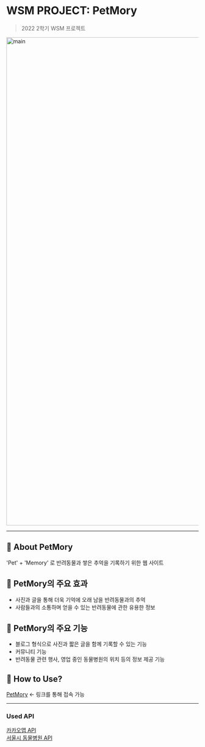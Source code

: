 # WSM PROJECT: PetMory
> 2022 2학기 WSM 프로젝트
<img width="1280" alt="main" src="https://user-images.githubusercontent.com/90095211/205432350-ac0e5411-b74a-4c4a-b33e-972b43696943.png">

---
## 🐾 About PetMory
'Pet' + 'Memory' 로 반려동물과 쌓은 추억을 기록하기 위한 웹 사이트

## 🐾 PetMory의 주요 효과
- 사진과 글을 통해 더욱 기억에 오래 남을 반려동물과의 추억
- 사람들과의 소통하며 얻을 수 있는 반려동물에 관한 유용한 정보

## 🐾 PetMory의 주요 기능
- 블로그 형식으로 사진과 짧은 글을 함께 기록할 수 있는 기능
- 커뮤니티 기능
- 반려동물 관련 행사, 영업 중인 동물병원의 위치 등의 정보 제공 기능

## 🐾 How to Use?
[PetMory](https://hyennin.github.io/petmory) <- 링크를 통해 접속 가능

---

### Used API
[카카오맵 API](https://apis.map.kakao.com)
<br>
[서울시 동물병원 API](https://data.seoul.go.kr/dataList/OA-16007/S/1/datasetView.do)
